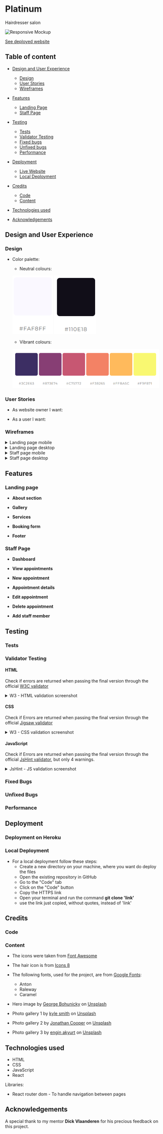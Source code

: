 # Platinum
Hairdresser salon


![Responsive Mockup]()

[See deployed website]()

## Table of content

- [Design and User Experience](#design-and-user-experience)
  - [Design](#design)
  - [User Stories](#user-stories)
  - [Wireframes](#wireframes)

- [Features](#features)
  - [Landing Page](#landing-page)
  - [Staff Page](#staff-page)

- [Testing](#testing)
  - [Tests](#tests)
  - [Validator Testing](#validator-testing)
  - [Fixed bugs](#fixed-bugs)
  - [Unfixed bugs](#unfixed-bugs)
  - [Performance](#performance)

- [Deployment](#deployment)
  - [Live Website](#live-website)
  - [Local Deployment](#local-deployment)

- [Credits](#credits)
  - [Code](#code)
  - [Content](#content)

- [Technologies used](#technologies-used)

- [Acknowledgements](#acknowledgements)

## Design and User Experience

### Design

- Color palette:
  - Neutral colours:

  ![light](media/design/color-palette-light.png)
  ![dark](media/design/color-palette-dark.png)
  - Vibrant colours: 
  
  ![vibrant](media/design/color-palette-colours.png)

### User Stories

- As website owner I want:

- As a user I want:

### Wireframes

<details>
  <summary>Landing page mobile</summary>

   ![Mobile Wireframe](media/wireframes/landingpage/mobile/1.png)
   ![Mobile Wireframe](media/wireframes/landingpage/mobile/2.png) 
   ![Mobile Wireframe](media/wireframes/landingpage/mobile/3.png) 
   ![Mobile Wireframe](media/wireframes/landingpage/mobile/4.png) 
   ![Mobile Wireframe](media/wireframes/landingpage/mobile/5.png) 

</details>


<details>
  <summary>Landing page desktop</summary>

   ![Desktop Wireframe](media/wireframes/landingpage/desktop/1.png)
   ![Desktop Wireframe](media/wireframes/landingpage/desktop/2.png)
   ![Desktop Wireframe](media/wireframes/landingpage/desktop/3.png)

</details>


<details>
  <summary>Staff page mobile</summary>

   ![Mobile Wireframe](media/wireframes/admin-page/mobile/1.png)
   ![Mobile Wireframe](media/wireframes/admin-page/mobile/2.png)
   ![Mobile Wireframe](media/wireframes/admin-page/mobile/3.png)
   ![Mobile Wireframe](media/wireframes/admin-page/mobile/4.png)
   ![Mobile Wireframe](media/wireframes/admin-page/mobile/5.png)
   ![Mobile Wireframe](media/wireframes/admin-page/mobile/6.png)

</details>


<details>
  <summary>Staff page desktop</summary>

   ![Desktop Wireframe](media/wireframes/admin-page/desktop/1.png)
   ![Desktop Wireframe](media/wireframes/admin-page/desktop/2.png)
   ![Desktop Wireframe](media/wireframes/admin-page/desktop/3.png)

</details>


## Features 


### Landing page

- __About section__

- __Gallery__

- __Services__

- __Booking form__

- __Footer__


### Staff Page

- __Dashboard__

- __View appointments__

- __New appointment__

- __Appointment details__

- __Edit appointment__ 

- __Delete appointment__ 

- __Add staff member__


## Testing 


### Tests


### Validator Testing

#### HTML

 Check if errors are returned when passing the final version through the official [W3C validator](https://validator.w3.org/nu/#textarea)

  <details>

  <summary>W3 - HTML validation screenshot</summary>

  ![Image]()
  </details>


#### CSS

 Check if Errors are returned when passing the final version through the official [Jigsaw validator](https://jigsaw.w3.org/css-validator/validator)

  <details>

  <summary>W3 - CSS validation screenshot</summary>
  
  ![Image]()
  </details>


#### JavaScript

Check if Errors are returned when passing the final version through the official [JsHint validator](https://jshint.com/), but only 4 warnings.


 <details>
  <summary>JsHint - JS validation screenshot</summary>

  ![Image]()

  </details>


### Fixed Bugs


### Unfixed Bugs


### Performance


## Deployment

### Deployment on Heroku

### Local Deployment
  - For a local deployment follow these steps:
    - Create a new directory on your machine, where you want do deploy the files
    - Open the existing repository in GitHub
    - Go to the "Code" tab
    - Click on the "Code" button
    - Copy the HTTPS link
    - Open your terminal and run the command __git clone 'link'__
    - use the link just copied, without quotes, instead of 'link'


## Credits 

### Code

### Content

- The icons were taken from [Font Awesome](https://fontawesome.com/)

- The hair icon is from [Icons 8](https://icons8.com/icon/BuTG7ooQjwHl/hairstyle)

- The following fonts, used for the project, are from [Google Fonts](https://fonts.google.com/):
  - Anton
  - Raleway
  - Caramel

- Hero image by [George Bohunicky](https://unsplash.com/@stuchy?utm_source=unsplash&utm_medium=referral&utm_content=creditCopyText) on [Unsplash](https://unsplash.com/photos/qJKT2rMU0VU?utm_source=unsplash&utm_medium=referral&utm_content=creditCopyText)


- Photo gallery 1 by [kyle smith](https://unsplash.com/@roller1?utm_source=unsplash&utm_medium=referral&utm_content=creditCopyText) on [Unsplash](https://unsplash.com/photos/4qYHqQqlwM4?utm_source=unsplash&utm_medium=referral&utm_content=creditCopyText)
  

- Photo gallery 2 by [Jonathan Cooper](https://unsplash.com/@theshuttervision?utm_source=unsplash&utm_medium=referral&utm_content=creditCopyText) on [Unsplash](https://unsplash.com/photos/sS3qRFsKZlg?utm_source=unsplash&utm_medium=referral&utm_content=creditCopyText)
  
- Photo gallery 3 by [engin akyurt](https://unsplash.com/@enginakyurt?utm_source=unsplash&utm_medium=referral&utm_content=creditCopyText) on [Unsplash](https://unsplash.com/photos/Ix4D4-8cQUU?utm_source=unsplash&utm_medium=referral&utm_content=creditCopyText)
  

## Technologies used

  - HTML
  - CSS
  - JavaScript
  - React

  Libraries:
  - React router dom - To handle navigation between pages



## Acknowledgements

A special thank to my mentor __Dick Vlaanderen__ for his precious feedback on this project.